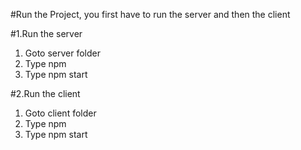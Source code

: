 #Run the Project, you first have to run the server and then the client

#1.Run the server

1. Goto server folder
2. Type npm
3. Type npm start

#2.Run the client

1. Goto client folder
2. Type npm
3. Type npm start